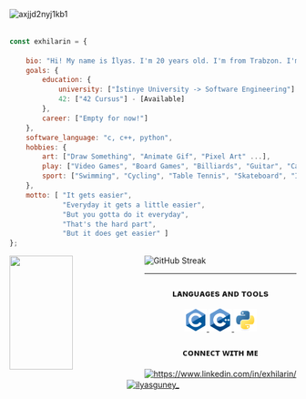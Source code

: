 ![axjjd2nyj1kb1](https://github.com/user-attachments/assets/7d316ef7-8483-4ce8-b2c7-8a8961093f20)

```javascript

const exhilarin = {
    
    bio: "Hi! My name is İlyas. I'm 20 years old. I'm from Trabzon. I'm a software engineering student in İstanbul.",
    goals: {
        education: {
            university: ["İstinye University -> Software Engineering"] - [1/4] - [Available],
            42: ["42 Cursus"] - [Available]
        },
        career: ["Empty for now!"]
    },
    software_language: "c, c++, python",
    hobbies: {
        art: ["Draw Something", "Animate Gif", "Pixel Art" ...],
        play: ["Video Games", "Board Games", "Billiards", "Guitar", "Cards", ...],
        sport: ["Swimming", "Cycling", "Table Tennis", "Skateboard", "Ice skate", ...]
    },
    motto: [ "It gets easier",
             "Everyday it gets a little easier",
             "But you gotta do it everyday",
             "That's the hard part",
             "But it does get easier" ]
};

```
<div>
    <img align="left" width="47%" height="200px" src="https://github-readme-stats.vercel.app/api?username=exhilarin&show_icons=true&theme=tokyonight" />
    <img src="https://streak-stats.demolab.com?user=exhilarin&theme=tokyonight" alt="GitHub Streak" width="48%" height="200px">
</div>

---


<h3 align="center">ʟᴀɴɢᴜᴀɢᴇs ᴀɴᴅ ᴛᴏᴏʟs</h3>

<p align="center"> <a href="https://www.cprogramming.com/" target="_blank" rel="noreferrer"> <img src="https://raw.githubusercontent.com/devicons/devicon/master/icons/c/c-original.svg" alt="c" width="40" height="40"/> </a> <a href="https://www.w3schools.com/cpp/" target="_blank" rel="noreferrer"> <img src="https://raw.githubusercontent.com/devicons/devicon/master/icons/cplusplus/cplusplus-original.svg" alt="cplusplus" width="40" height="40"/> </a> <a href="https://www.python.org" target="_blank" rel="noreferrer"> <img src="https://raw.githubusercontent.com/devicons/devicon/master/icons/python/python-original.svg" alt="python" width="40" height="40"/> </a> </p>

<h3 align="center">ᴄᴏɴɴᴇᴄᴛ ᴡɪᴛʜ ᴍᴇ</h3>

<p align="center"> <a href="https://www.linkedin.com/in/exhilarin/" target="blank"><img align="center" src="https://raw.githubusercontent.com/rahuldkjain/github-profile-readme-generator/master/src/images/icons/Social/linked-in-alt.svg" alt="https://www.linkedin.com/in/exhilarin/" height="30" width="40" /></a>
<a href="https://instagram.com/ilyasguney_" target="blank"><img align="center" src="https://raw.githubusercontent.com/rahuldkjain/github-profile-readme-generator/master/src/images/icons/Social/instagram.svg" alt="ilyasguney_" height="30" width="40" /></a>
</p>
